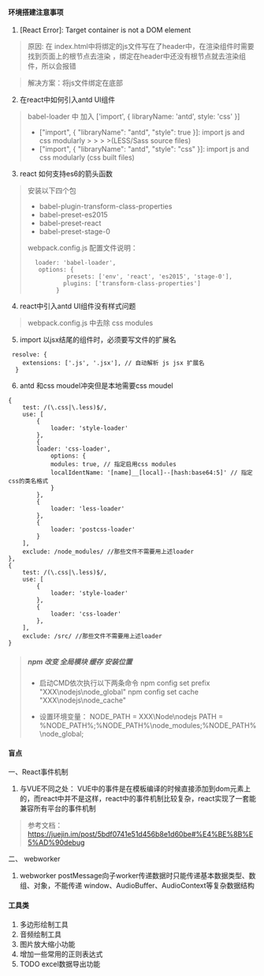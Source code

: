 
#### 环境搭建注意事项

1. [React Error]: Target container is not a DOM element

>  原因:  在 index.html中将绑定的js文件写在了header中，在渲染组件时需要找到页面上的根节点去渲染 ，绑定在header中还没有根节点就去渲染组件，所以会报错

> 解决方案：将js文件绑定在底部

2. 在react中如何引入antd UI组件

> babel-loader 中 加入  ['import', { libraryName: 'antd', style: 'css' }]
> 
> - ["import", { "libraryName": "antd", "style": true }]: import js and css modularly > > >  >(LESS/Sass source files)
> - ["import", { "libraryName": "antd", "style": "css" }]: import js and css modularly (css built files)

3. react 如何支持es6的箭头函数

> 安装以下四个包
> - babel-plugin-transform-class-properties
> - babel-preset-es2015
> - babel-preset-react
> - babel-preset-stage-0
>
>  webpack.config.js 配置文件说明：
>
> ```
>   loader: 'babel-loader',
>    options: {
>            presets: ['env', 'react', 'es2015', 'stage-0'],
>           plugins: ['transform-class-properties']
>         }
> ```

4. react中引入antd UI组件没有样式问题

> webpack.config.js 中去除  css modules

5. import 以jsx结尾的组件时，必须要写文件的扩展名

```
 resolve: {
    extensions: ['.js', '.jsx'], // 自动解析 js jsx 扩展名
  }
```

6. antd 和css moudel冲突但是本地需要css moudel


```
{
    test: /(\.css|\.less)$/,
    use: [
        {
            loader: 'style-loader'
        },
        {
        loader: 'css-loader',
            options: {
            modules: true, // 指定启用css modules
            localIdentName: '[name]__[local]--[hash:base64:5]' // 指定css的类名格式
            }
        },
        {
            loader: 'less-loader'
        },
        {
            loader: 'postcss-loader'
        }
    ],
    exclude: /node_modules/ //那些文件不需要用上述loader
},
{
    test: /(\.css|\.less)$/,
    use: [
        {
            loader: 'style-loader'
        },
        {
            loader: 'css-loader'
        },
    ],
    exclude: /src/ //那些文件不需要用上述loader
}
```

> #####  npm  改变 全局模块 缓存 安装位置
>
> - 启动CMD依次执行以下两条命令
npm config set prefix "XXX\nodejs\node_global"
npm config set cache "XXX\nodejs\node_cache"
>
>- 设置环境变量：
NODE_PATH = XXX\Node\nodejs
PATH = %NODE_PATH%\;%NODE_PATH%\node_modules;%NODE_PATH%\node_global;


#### 盲点
一、React事件机制 
1.  与VUE不同之处： VUE中的事件是在模板编译的时候直接添加到dom元素上的，而react中并不是这样，react中的事件机制比较复杂，react实现了一套能兼容所有平台的事件机制

> 参考文档： https://juejin.im/post/5bdf0741e51d456b8e1d60be#%E4%BE%8B%E5%AD%90debug

二、 webworker

1. webworker postMessage向子worker传递数据时只能传递基本数据类型、数组、对象，不能传递 window、AudioBuffer、AudioContext等复杂数据结构





#### 工具类 
1. 多边形绘制工具
2. 音频绘制工具
3. 图片放大缩小功能
4. 增加一些常用的正则表达式
5. TODO excel数据导出功能








